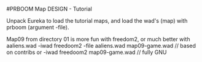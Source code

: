 

#PRBOOM Map DESIGN - Tutorial

Unpack Eureka to load the tutorial maps, and load the wad's (map) with prboom (argument -file).

Map09 from directory 01 is more fun with freedom2, or much better with aaliens.wad
 -iwad freedoom2  -file aaliens.wad map09-game.wad // based on contribs
 or 
 -iwad freedoom2  map09-game.wad   // fully GNU 
 
